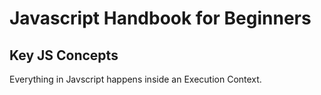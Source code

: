 # Javascript Handbook for Beginners
## Key JS Concepts

Everything in Javscript happens inside an Execution Context.
